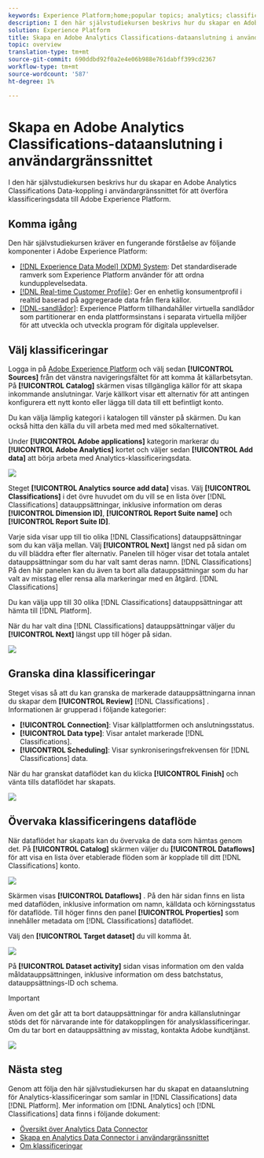 ```yaml
---
keywords: Experience Platform;home;popular topics; analytics; classifications
description: I den här självstudiekursen beskrivs hur du skapar en Adobe Analytics Classifications Data-koppling i användargränssnittet för att överföra klassificeringsdata till Adobe Experience Platform.
solution: Experience Platform
title: Skapa en Adobe Analytics Classifications-dataanslutning i användargränssnittet
topic: overview
translation-type: tm+mt
source-git-commit: 690ddbd92f0a2e4e06b988e761dabff399cd2367
workflow-type: tm+mt
source-wordcount: '587'
ht-degree: 1%

---
```



# Skapa en Adobe Analytics Classifications-dataanslutning i användargränssnittet

I den här självstudiekursen beskrivs hur du skapar en Adobe Analytics Classifications Data-koppling i användargränssnittet för att överföra klassificeringsdata till Adobe Experience Platform.

## Komma igång

Den här självstudiekursen kräver en fungerande förståelse av följande komponenter i Adobe Experience Platform:

* [[!DNL Experience Data Model] (XDM) System](../../../../../xdm/home.md): Det standardiserade ramverk som Experience Platform använder för att ordna kundupplevelsedata.
* [[!DNL Real-time Customer Profile]](../../../../../profile/home.md): Ger en enhetlig konsumentprofil i realtid baserad på aggregerade data från flera källor.
* [[!DNL-sandlådor]](../../../../../sandboxes/home.md): Experience Platform tillhandahåller virtuella sandlådor som partitionerar en enda plattformsinstans i separata virtuella miljöer för att utveckla och utveckla program för digitala upplevelser.

## Välj klassificeringar

Logga in på [Adobe Experience Platform](https://platform.adobe.com) och välj sedan **[!UICONTROL Sources]** från det vänstra navigeringsfältet för att komma åt källarbetsytan. På **[!UICONTROL Catalog]** skärmen visas tillgängliga källor för att skapa inkommande anslutningar. Varje källkort visar ett alternativ för att antingen konfigurera ett nytt konto eller lägga till data till ett befintligt konto.

Du kan välja lämplig kategori i katalogen till vänster på skärmen. Du kan också hitta den källa du vill arbeta med med med sökalternativet.

Under **[!UICONTROL Adobe applications]** kategorin markerar du **[!UICONTROL Adobe Analytics]** kortet och väljer sedan **[!UICONTROL Add data]** att börja arbeta med Analytics-klassificeringsdata.

![](../../../../images/tutorials/create/classifications/catalog.png)

Steget **[!UICONTROL Analytics source add data]** visas. Välj **[!UICONTROL Classifications]** i det övre huvudet om du vill se en lista över [!DNL Classifications] datauppsättningar, inklusive information om deras **[!UICONTROL Dimension ID]**, **[!UICONTROL Report Suite name]** och **[!UICONTROL Report Suite ID]**.

Varje sida visar upp till tio olika [!DNL Classifications] datauppsättningar som du kan välja mellan. Välj **[!UICONTROL Next]** längst ned på sidan om du vill bläddra efter fler alternativ. Panelen till höger visar det totala antalet datauppsättningar som du har valt samt deras namn. [!DNL Classifications] På den här panelen kan du även ta bort alla datauppsättningar som du har valt av misstag eller rensa alla markeringar med en åtgärd. [!DNL Classifications]

Du kan välja upp till 30 olika [!DNL Classifications] datauppsättningar att hämta till [!DNL Platform].

När du har valt dina [!DNL Classifications] datauppsättningar väljer du **[!UICONTROL Next]** längst upp till höger på sidan.

![](../../../../images/tutorials/create/classifications/add-data.png)

## Granska dina klassificeringar

Steget visas så att du kan granska de markerade datauppsättningarna innan du skapar dem **[!UICONTROL Review]** [!DNL Classifications] . Informationen är grupperad i följande kategorier:

* **[!UICONTROL Connection]**: Visar källplattformen och anslutningsstatus.
* **[!UICONTROL Data type]**: Visar antalet markerade [!DNL Classifications].
* **[!UICONTROL Scheduling]**: Visar synkroniseringsfrekvensen för [!DNL Classifications] data.

När du har granskat dataflödet kan du klicka **[!UICONTROL Finish]** och vänta tills dataflödet har skapats.

![](../../../../images/tutorials/create/classifications/review.png)

## Övervaka klassificeringens dataflöde

När dataflödet har skapats kan du övervaka de data som hämtas genom det. På **[!UICONTROL Catalog]** skärmen väljer du **[!UICONTROL Dataflows]** för att visa en lista över etablerade flöden som är kopplade till ditt [!DNL Classifications] konto.

![](../../../../images/tutorials/create/classifications/dataflows.png)

Skärmen visas **[!UICONTROL Dataflows]** . På den här sidan finns en lista med dataflöden, inklusive information om namn, källdata och körningsstatus för dataflöde. Till höger finns den panel **[!UICONTROL Properties]** som innehåller metadata om [!DNL Classifications] dataflödet.

Välj den **[!UICONTROL Target dataset]** du vill komma åt.

![](../../../../images/tutorials/create/classifications/list-of-dataflows.png)

På **[!UICONTROL Dataset activity]** sidan visas information om den valda måldatauppsättningen, inklusive information om dess batchstatus, datauppsättnings-ID och schema.

>[!IMPORTANT]
>
>Även om det går att ta bort datauppsättningar för andra källanslutningar stöds det för närvarande inte för datakopplingen för analysklassificeringar. Om du tar bort en datauppsättning av misstag, kontakta Adobe kundtjänst.

![](../../../../images/tutorials/create/classifications/dataset.png)


## Nästa steg

Genom att följa den här självstudiekursen har du skapat en dataanslutning för Analytics-klassificeringar som samlar in [!DNL Classifications] data [!DNL Platform]. Mer information om [!DNL Analytics] och [!DNL Classifications] data finns i följande dokument:

* [Översikt över Analytics Data Connector](../../../../connectors/adobe-applications/analytics.md)
* [Skapa en Analytics Data Connector i användargränssnittet](./analytics.md)
* [Om klassificeringar](https://docs.adobe.com/content/help/en/analytics/components/classifications/c-classifications.html#)